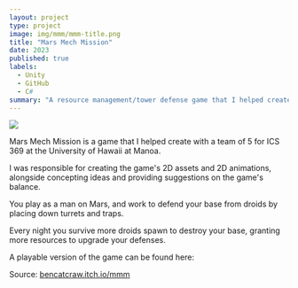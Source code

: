 ```yaml
---
layout: project
type: project
image: img/mmm/mmm-title.png
title: "Mars Mech Mission"
date: 2023
published: true
labels:
  - Unity
  - GitHub
  - C#
summary: "A resource management/tower defense game that I helped create for ICS 369 at UH Manoa."
---
```


<img class="img-fluid" src="../img/mmm/mmm_title.png">

Mars Mech Mission is a game that I helped create with a team of 5 for ICS 369 at the University of Hawaii at Manoa.

I was responsible for creating the game's 2D assets and 2D animations, alongside concepting ideas and providing suggestions on the game's balance.

You play as a man on Mars, and work to defend your base from droids by placing down turrets and traps.

Every night you survive more droids spawn to destroy your base, granting more resources to upgrade your defenses.

A playable version of the game can be found here: 

Source: <a href="https://bencatcraw.itch.io/mmm"><i class="large github icon "></i>bencatcraw.itch.io/mmm</a>
